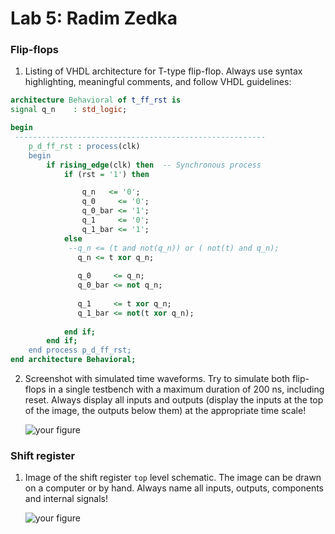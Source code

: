 # Lab 5: Radim Zedka

### Flip-flops

1. Listing of VHDL architecture for T-type flip-flop. Always use syntax highlighting, meaningful comments, and follow VHDL guidelines:

```vhdl
architecture Behavioral of t_ff_rst is
signal q_n    : std_logic;

begin
 --------------------------------------------------------
    p_d_ff_rst : process(clk)
    begin
        if rising_edge(clk) then  -- Synchronous process
            if (rst = '1') then

                q_n   <= '0';
                q_0     <= '0';
                q_0_bar <= '1';
                q_1     <= '0';
                q_1_bar <= '1';
            else     
             --q_n <= (t and not(q_n)) or ( not(t) and q_n);
               q_n <= t xor q_n;
               
               q_0     <= q_n;
               q_0_bar <= not q_n;
               
               q_1     <= t xor q_n;
               q_1_bar <= not(t xor q_n);
               
            end if;
        end if;
    end process p_d_ff_rst;
end architecture Behavioral;
```

2. Screenshot with simulated time waveforms. Try to simulate both flip-flops in a single testbench with a maximum duration of 200 ns, including reset. Always display all inputs and outputs (display the inputs at the top of the image, the outputs below them) at the appropriate time scale!

   ![your figure]()

### Shift register

1. Image of the shift register `top` level schematic. The image can be drawn on a computer or by hand. Always name all inputs, outputs, components and internal signals!

   ![your figure]()
